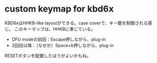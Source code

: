# custom keymap for kbd6x

KBD6xはHHKB-like layoutができる。case coverで、キー数を制御される感じ。
このキーマップは、HHKBに準じている。

 * DFU modeの初回：Escape押しながら、plug-in
 * 2回目以降：（なぜか）Space+b押しながら、plug-in

RESETボタンを配置したほうがよいかもね。
